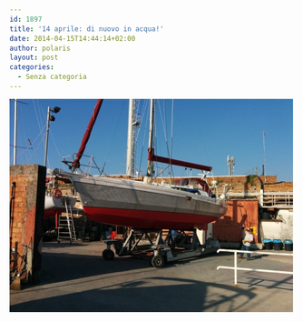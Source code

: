 ```yaml
---
id: 1897
title: '14 aprile: di nuovo in acqua!'
date: 2014-04-15T14:44:14+02:00
author: polaris
layout: post
categories:
  - Senza categoria
---
```

![lavori](/foto/lavori2014_2.jpg)
